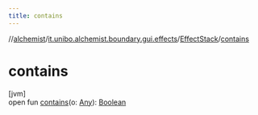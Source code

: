 ```yaml
---
title: contains
---
```

//[alchemist](../../../index.html)/[it.unibo.alchemist.boundary.gui.effects](../index.html)/[EffectStack](index.html)/[contains](contains.html)



# contains



[jvm]\
open fun [contains](contains.html)(o: [Any](https://kotlinlang.org/api/latest/jvm/stdlib/kotlin/-any/index.html)): [Boolean](https://kotlinlang.org/api/latest/jvm/stdlib/kotlin/-boolean/index.html)




